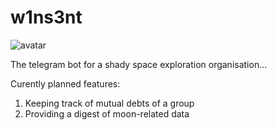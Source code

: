 # w1ns3nt
![avatar](https://github.com/andrews-quest/w1ns3nt/assets/36561904/0f9fe991-1f20-407e-bf56-816360242154)

The telegram bot for a shady space exploration organisation...

Curently planned features:
1) Keeping track of mutual debts of a group
2) Providing a digest of moon-related data
